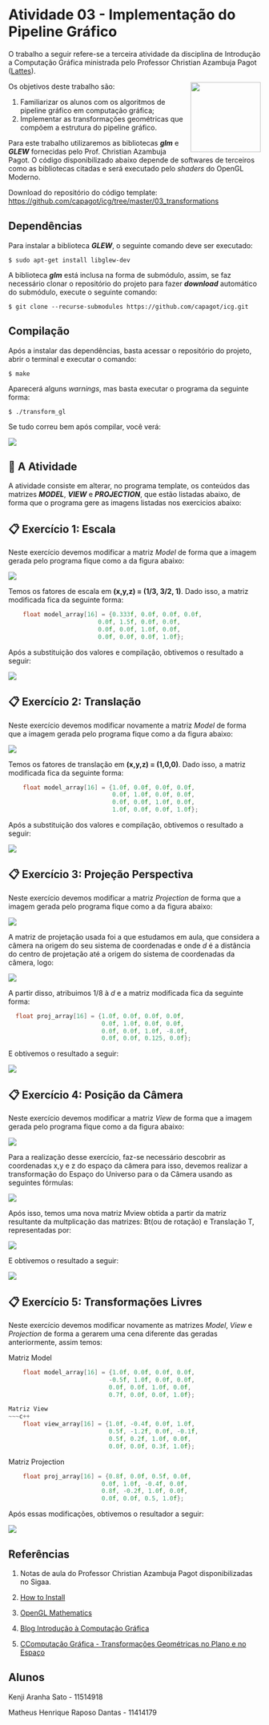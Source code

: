 # Atividade 03 - Implementação do Pipeline Gráfico

O trabalho a seguir refere-se a terceira atividade da disciplina de Introdução a Computação Gráfica ministrada pelo Professor Christian Azambuja Pagot ([Lattes](http://lattes.cnpq.br/4353928200012173)). 

[<img src="https://rawgit.com/eug/awesome-opengl/master/opengl-logo.svg" align="right" width="140">](https://www.opengl.org)

Os objetivos deste trabalho são:

<ol>
    <li>Familiarizar os alunos com os algoritmos de pipeline gráfico em computação gráfica;</li>
    <li>Implementar as transformações geométricas que compõem a estrutura do pipeline gráfico.</li>
</ol>

Para este trabalho utilizaremos as bibliotecas *__glm__* e *__GLEW__* fornecidas pelo Prof. Christian Azambuja Pagot. O código disponibilizado abaixo depende de softwares de terceiros como as bibliotecas citadas e será executado pelo *shaders* do OpenGL Moderno.

Download do repositório do código template: <https://github.com/capagot/icg/tree/master/03_transformations>

## Dependências

Para instalar a biblioteca *__GLEW__*, o seguinte comando deve ser executado:

~~~
$ sudo apt-get install libglew-dev
~~~

A biblioteca *__glm__* está inclusa na forma de submódulo, assim, se faz necessário clonar o repositório do projeto para fazer *__download__* automático do submódulo, execute o seguinte comando:


~~~
$ git clone --recurse-submodules https://github.com/capagot/icg.git
~~~

## Compilação

Após a instalar das dependências, basta acessar o repositório do projeto, abrir o terminal e executar o comando:

~~~
$ make
~~~

Aparecerá alguns *warnings*, mas basta executar o programa da seguinte forma:

~~~ 
$ ./transform_gl
~~~

Se tudo correu bem após compilar, você verá:

![](https://github.com/matheusdantascc/ICG/blob/master/act03_transformations/img/modelopadrao.png)


## :pushpin:  A Atividade

A atividade consiste em alterar, no programa template, os conteúdos das matrizes *__MODEL__*, *__VIEW__* e *__PROJECTION__*, que estão listadas abaixo, de forma que o programa gere as imagens listadas nos exercicios abaixo:

## :clipboard: Exercício 1: Escala

Neste exercício devemos modificar a matriz *Model* de forma que a imagem gerada pelo programa fique como a da figura abaixo:

![](https://github.com/matheusdantascc/ICG/blob/master/act03_transformations/img/exercicio1-escala-modelo.png)

Temos os fatores de escala em __(x,y,z) = (1/3, 3/2, 1)__. Dado isso, a matriz modificada fica da seguinte forma:

~~~c++
    float model_array[16] = {0.333f, 0.0f, 0.0f, 0.0f,
                         0.0f, 1.5f, 0.0f, 0.0f,
                         0.0f, 0.0f, 1.0f, 0.0f,
                         0.0f, 0.0f, 0.0f, 1.0f};
~~~

Após a substituição dos valores e compilação, obtivemos o resultado a seguir:

![](https://github.com/matheusdantascc/ICG/blob/master/act03_transformations/img/exercicio1-escala.png)

## :clipboard: Exercício 2: Translação

Neste exercício devemos modificar novamente a matriz *Model* de forma que a imagem gerada pelo programa fique como a da figura abaixo:

![](https://github.com/matheusdantascc/ICG/blob/master/act03_transformations/img/exercicio2-translacao-modelo.png)

Temos os fatores de translação em __(x,y,z) = (1,0,0)__. Dado isso, a matriz modificada fica da seguinte forma:


~~~c++
    float model_array[16] = {1.0f, 0.0f, 0.0f, 0.0f,
                             0.0f, 1.0f, 0.0f, 0.0f,
                             0.0f, 0.0f, 1.0f, 0.0f,
                             1.0f, 0.0f, 0.0f, 1.0f};
~~~

Após a substituição dos valores e compilação, obtivemos o resultado a seguir:

![](https://github.com/matheusdantascc/ICG/blob/master/act03_transformations/img/exercicio2-translacao.png)


## :clipboard: Exercício 3: Projeção Perspectiva

Neste exercício devemos modificar a matriz *Projection* de forma que a imagem gerada pelo programa fique como a da figura abaixo:

![](https://github.com/matheusdantascc/ICG/blob/master/act03_transformations/img/exercicio3-projecao-modelo.png)

A matriz de projetação usada foi a que estudamos em aula, que considera a câmera na origem do seu sistema de coordenadas e onde *d* é a distância do centro de projetação até a origem do sistema de coordenadas da câmera, logo:

![](https://github.com/matheusdantascc/ICG/blob/master/act03_transformations/img/exercicio3-projeco-mp.png)

A partir disso, atribuimos 1/8 à *d* e a matriz modificada fica da seguinte forma:

~~~c
  float proj_array[16] = {1.0f, 0.0f, 0.0f, 0.0f, 
                          0.0f, 1.0f, 0.0f, 0.0f, 
                          0.0f, 0.0f, 1.0f, -8.0f, 
                          0.0f, 0.0f, 0.125, 0.0f};
~~~

E obtivemos o resultado a seguir:

![](https://github.com/matheusdantascc/ICG/blob/master/act03_transformations/img/exercicio3-projecao.png)


## :clipboard: Exercício 4: Posição da Câmera

Neste exercício devemos modificar a matriz *View* de forma que a imagem gerada pelo programa fique como a da figura abaixo:

![](https://github.com/matheusdantascc/ICG/blob/master/act03_transformations/img/exercicio4-camera-modelo.png)

Para a realização desse exercício, faz-se necessário descobrir as coordenadas x,y e z do espaço da câmera para isso, devemos realizar a transformação do Espaço do Universo para o da Câmera usando as seguintes fórmulas:


![](https://github.com/matheusdantascc/ICG/blob/master/act03_transformations/img/exercicio4-camera-2.png)

Após isso, temos uma nova matriz Mview obtida a partir da matriz resultante da multplicação das matrizes: Bt(ou de rotação) e Translação T, representadas por:

![](https://github.com/matheusdantascc/ICG/blob/master/act03_transformations/img/exercicio4-camera-3.png)

E obtivemos o resultado a seguir:

![](https://github.com/matheusdantascc/ICG/blob/master/act03_transformations/img/exercicio4-camera.png)


## :clipboard: Exercício 5: Transformações Livres

Neste exercício devemos modificar novamente as matrizes *Model*, *View* e *Projection* de forma a gerarem uma cena diferente das geradas anteriormente, assim temos:

Matriz Model
~~~c++
    float model_array[16] = {1.0f, 0.0f, 0.0f, 0.0f,
                            -0.5f, 1.0f, 0.0f, 0.0f,
                            0.0f, 0.0f, 1.0f, 0.0f,
                            0.7f, 0.0f, 0.0f, 1.0f};

Matriz View
~~~c++
    float view_array[16] = {1.0f, -0.4f, 0.0f, 1.0f, 
                            0.5f, -1.2f, 0.0f, -0.1f, 
                            0.5f, 0.2f, 1.0f, 0.0f, 
                            0.0f, 0.0f, 0.3f, 1.0f};
~~~

Matriz Projection
~~~c++
    float proj_array[16] = {0.8f, 0.0f, 0.5f, 0.0f,
                          0.0f, 1.0f, -0.4f, 0.0f,
                          0.8f, -0.2f, 1.0f, 0.0f,
                          0.0f, 0.0f, 0.5, 1.0f};
~~~

Após essas modificações, obtivemos o resultador a seguir:

![](https://github.com/matheusdantascc/ICG/blob/master/act03_transformations/img/exercicio5-transformacoes.png)

## Referências

1. Notas de aula do Professor Christian Azambuja Pagot disponibilizadas no Sigaa.

2. [How to Install](https://howtoinstall.co/pt/ubuntu/xenial/libglew-dev)

3. [OpenGL Mathematics](https://glm.g-truc.net/0.9.9/index.html)

4. [Blog Introdução à Computação Gráfica](https://matheuspraxedescg.blogspot.com/2016/10/pipeline-grafico.html)

5. [CComputação Gráfica - Transformações Geométricas no Plano e no Espaço](https://pt.slideshare.net/thild/computao-grfica-transformaes-geomtricas-no-plano-e-no-espao)

## Alunos

Kenji Aranha Sato - 11514918

Matheus Henrique Raposo Dantas - 11414179 
